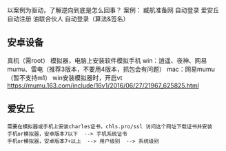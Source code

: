以案例为驱动，了解逆向到底是怎么回事？
案例：
    臧航准备网  自动登录
    爱安丘     自动注册
    油联合伙人  自动登录（算法&签名）
## 安卓设备
真机（需root）
模拟器，电脑上安装软件模拟手机
    win：逍遥、夜神、网易mumu、雷电（推荐3版本，不要用4版本，抓包会有问题）
    mac：网易mumu（暂不支持m1）
    win安装模拟器时，开启vt
        https://mumu.163.com/include/16v1/2016/06/27/21967_625825.html
## 爱安丘
    需要在模拟器或手机上安装charles证书，chls.pro/ssl 访问这个网址下载证书并安装
    手机or模拟器，安卓版本7以下  --> 手机系统证书
    手机or模拟器，安卓版本7+以上  --> 用户级别  --> 系统级别

